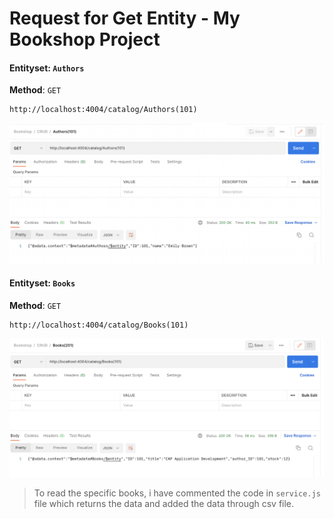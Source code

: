 # Request for Get Entity - My Bookshop Project

#### Entityset: `Authors`

**Method**: `GET`

```
http://localhost:4004/catalog/Authors(101)
```

<img src="./assets/images/get-entity-authors-mybookshop.png" width="700" />

#### Entityset: `Books`

**Method**: `GET`

```
http://localhost:4004/catalog/Books(101)
```

<img src="./assets/images/get-entity-authors-bookshop.png" width="700" />

> To read the specific books, i have commented the code in `service.js` file which returns the data and added the data through csv file. 